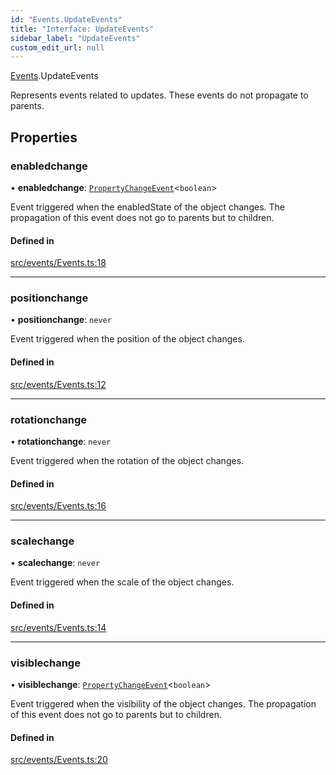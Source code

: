 ```yaml
---
id: "Events.UpdateEvents"
title: "Interface: UpdateEvents"
sidebar_label: "UpdateEvents"
custom_edit_url: null
---
```


[Events](../namespaces/Events.md).UpdateEvents

Represents events related to updates. These events do not propagate to parents.

## Properties

### enabledchange

• **enabledchange**: [`PropertyChangeEvent`](Events.PropertyChangeEvent.md)<`boolean`\>

Event triggered when the enabledState of the object changes. The propagation of this event does not go to parents but to children.

#### Defined in

[src/events/Events.ts:18](https://github.com/agargaro/three.ez/blob/ba52259/src/events/Events.ts#L18)

___

### positionchange

• **positionchange**: `never`

Event triggered when the position of the object changes.

#### Defined in

[src/events/Events.ts:12](https://github.com/agargaro/three.ez/blob/ba52259/src/events/Events.ts#L12)

___

### rotationchange

• **rotationchange**: `never`

Event triggered when the rotation of the object changes.

#### Defined in

[src/events/Events.ts:16](https://github.com/agargaro/three.ez/blob/ba52259/src/events/Events.ts#L16)

___

### scalechange

• **scalechange**: `never`

Event triggered when the scale of the object changes.

#### Defined in

[src/events/Events.ts:14](https://github.com/agargaro/three.ez/blob/ba52259/src/events/Events.ts#L14)

___

### visiblechange

• **visiblechange**: [`PropertyChangeEvent`](Events.PropertyChangeEvent.md)<`boolean`\>

Event triggered when the visibility of the object changes. The propagation of this event does not go to parents but to children.

#### Defined in

[src/events/Events.ts:20](https://github.com/agargaro/three.ez/blob/ba52259/src/events/Events.ts#L20)
